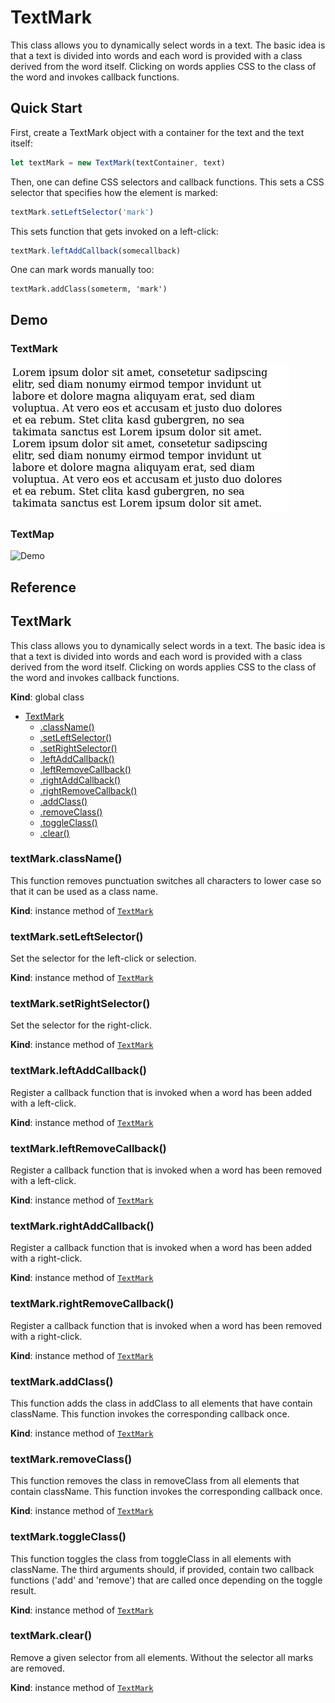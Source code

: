 # TextMark
This class allows you to dynamically select words in a text. The basic idea
is that a text is divided into words and each word is provided with a class
derived from the word itself. Clicking on words applies CSS to the class of
the word and invokes callback functions.
## Quick Start
First, create a TextMark object with a container for the text and the text
itself:
```javascript
let textMark = new TextMark(textContainer, text)
```
Then, one can define CSS selectors and callback functions.
This sets a CSS selector that specifies how the element is marked:
```javascript
textMark.setLeftSelector('mark')
```
This sets function that gets invoked on a left-click:
```javascript
textMark.leftAddCallback(somecallback)
```
One can mark words manually too:
```
textMark.addClass(someterm, 'mark')
```
## Demo
### TextMark
![Demo](textmark.gif)
### TextMap
![Demo](textmap.gif)
## Reference
<a name="TextMark"></a>

## TextMark
This class allows you to dynamically select words in a text. The basic idea
is that a text is divided into words and each word is provided with a class
derived from the word itself. Clicking on words applies CSS to the class of
the word and invokes callback functions.

**Kind**: global class

* [TextMark](#TextMark)
    * [.className()](#TextMark+className)
    * [.setLeftSelector()](#TextMark+setLeftSelector)
    * [.setRightSelector()](#TextMark+setRightSelector)
    * [.leftAddCallback()](#TextMark+leftAddCallback)
    * [.leftRemoveCallback()](#TextMark+leftRemoveCallback)
    * [.rightAddCallback()](#TextMark+rightAddCallback)
    * [.rightRemoveCallback()](#TextMark+rightRemoveCallback)
    * [.addClass()](#TextMark+addClass)
    * [.removeClass()](#TextMark+removeClass)
    * [.toggleClass()](#TextMark+toggleClass)
    * [.clear()](#TextMark+clear)

<a name="TextMark+className"></a>

### textMark.className()
This function removes punctuation switches all characters to lower case
so that it can be used as a class name.

**Kind**: instance method of [<code>TextMark</code>](#TextMark)
<a name="TextMark+setLeftSelector"></a>

### textMark.setLeftSelector()
Set the selector for the left-click or selection.

**Kind**: instance method of [<code>TextMark</code>](#TextMark)
<a name="TextMark+setRightSelector"></a>

### textMark.setRightSelector()
Set the selector for the right-click.

**Kind**: instance method of [<code>TextMark</code>](#TextMark)
<a name="TextMark+leftAddCallback"></a>

### textMark.leftAddCallback()
Register a callback function that is invoked when a word has been added
with a left-click.

**Kind**: instance method of [<code>TextMark</code>](#TextMark)
<a name="TextMark+leftRemoveCallback"></a>

### textMark.leftRemoveCallback()
Register a callback function that is invoked when a word has been removed
with a left-click.

**Kind**: instance method of [<code>TextMark</code>](#TextMark)
<a name="TextMark+rightAddCallback"></a>

### textMark.rightAddCallback()
Register a callback function that is invoked when a word has been added
with a right-click.

**Kind**: instance method of [<code>TextMark</code>](#TextMark)
<a name="TextMark+rightRemoveCallback"></a>

### textMark.rightRemoveCallback()
Register a callback function that is invoked when a word has been removed
with a right-click.

**Kind**: instance method of [<code>TextMark</code>](#TextMark)
<a name="TextMark+addClass"></a>

### textMark.addClass()
This function adds the class in addClass to all elements that have
contain className. This function invokes the corresponding callback once.

**Kind**: instance method of [<code>TextMark</code>](#TextMark)
<a name="TextMark+removeClass"></a>

### textMark.removeClass()
This function removes the class in removeClass from all elements that
contain className. This function invokes the corresponding callback once.

**Kind**: instance method of [<code>TextMark</code>](#TextMark)
<a name="TextMark+toggleClass"></a>

### textMark.toggleClass()
This function toggles the class from toggleClass in all elements with
className. The third arguments should, if provided, contain two callback
functions ('add' and 'remove') that are called once depending on the
toggle result.

**Kind**: instance method of [<code>TextMark</code>](#TextMark)
<a name="TextMark+clear"></a>

### textMark.clear()
Remove a given selector from all elements. Without the selector all marks
are removed.

**Kind**: instance method of [<code>TextMark</code>](#TextMark)
